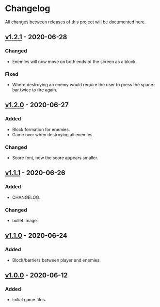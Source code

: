 # Changelog
All changes between releases of this project will be documented here.

## [v1.2.1](https://github.com/reap2sow1/SpaceInvaders/releases/tag/v1.2.1) - 2020-06-28
### Changed
- Enemies will now move on both ends of the screen as a block.

### Fixed
- Where destroying an enemy would require the user to
press the space-bar twice to fire again.

## [v1.2.0](https://github.com/reap2sow1/SpaceInvaders/releases/tag/v1.2.0) - 2020-06-27
### Added
- Block formation for enemies.
- Game over when destroying all enemies.

### Changed
- Score font, now the score appears smaller.

## [v1.1.1](https://github.com/reap2sow1/SpaceInvaders/releases/tag/v1.1.1) - 2020-06-26
### Added
- CHANGELOG.

### Changed
- bullet image.

## [v1.1.0](https://github.com/reap2sow1/SpaceInvaders/releases/tag/v1.1.0) - 2020-06-24
### Added
- Block/barriers between player and enemies.

## [v1.0.0](https://github.com/reap2sow1/SpaceInvaders/releases/tag/v1.0.0) - 2020-06-12
### Added
- Initial game files.